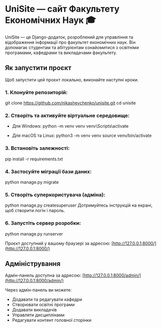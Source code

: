 # UniSite — сайт Факультету Економічних Наук 🎓

UniSite — це Django-додаток, розроблений для управління та відображення інформації про факультет економічних наук. Він допомагає студентам та абітурієнтам ознайомитися з освітніми програмами, кафедрами та викладачами факультету.

## Як запустити проєкт

Щоб запустити цей проєкт локально, виконайте наступні кроки.

### 1. Клонуйте репозиторій:
git clone https://github.com/nikashevchenko/unisite.git
cd unisite

### 2. Створіть та активуйте віртуальне середовище:

* Для Windows:
        python -m venv venv
    venv\Scripts\activate
    
* Для macOS та Linux:
        python3 -m venv venv
    source venv/bin/activate
    

### 3. Встановіть залежності:
pip install -r requirements.txt

### 4. Застосуйте міграції бази даних:
python manage.py migrate

### 5. Створіть суперкористувача (адміна):
python manage.py createsuperuser
Дотримуйтесь інструкцій на екрані, щоб створити логін і пароль.

### 6. Запустіть сервер розробки:
python manage.py runserver

Проєкт доступний у вашому браузері за адресою: [http://127.0.0.1:8000/](http://127.0.0.1:8000/)

## Адміністрування

Адмін-панель доступна за адресою: [http://127.0.0.1:8000/admin/](http://127.0.0.1:8000/admin/)

Через адмін-панель ви можете:
* Додавати та редагувати кафедри
* Створювати освітні програми
* Додавати викладачів
* Управляти дисциплінами
* Редагувати контент головної сторінки